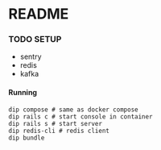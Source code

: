 # README

### TODO SETUP
- sentry
- redis
- kafka


#### Running
```shell
dip compose # same as docker compose
dip rails c # start console in container
dip rails s # start server
dip redis-cli # redis client
dip bundle
```
